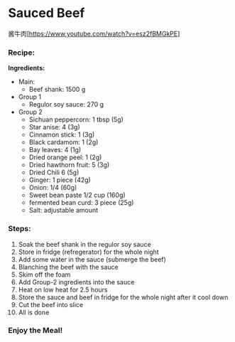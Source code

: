 # Sauced Beef
酱牛肉[https://www.youtube.com/watch?v=esz2fBMGkPE]

### Recipe:

**Ingredients:**
* Main:
  * Beef shank: 1500 g
* Group 1
  * Regulor soy sauce: 270 g
* Group 2
  * Sichuan peppercorn: 1 tbsp (5g)
  * Star anise: 4 (3g)
  * Cinnamon stick: 1 (3g)
  * Black cardamom: 1 (2g)
  * Bay leaves: 4 (1g)
  * Dried orange peel: 1 (2g)
  * Dried hawthorn fruit: 5 (3g)
  * Dried Chili 6 (5g)
  * Ginger: 1 piece (42g)
  * Onion: 1/4 (60g)
  * Sweet bean paste 1/2 cup (160g)
  * fermented bean curd: 3 piece (25g)
  * Salt: adjustable amount

### Steps:
1. Soak the beef shank in the regulor soy sauce 
2. Store in fridge (refregerator) for the whole night
3. Add some water in the sauce (submerge the beef)
4. Blanching the beef with the sauce
5. Skim off the foam
6. Add Group-2 ingredients into the sauce
7. Heat on low heat for 2.5 hours
8. Store the sauce and beef in fridge for the whole night after it cool down
9. Cut the beef into slice
10. All is done

### Enjoy the Meal!
